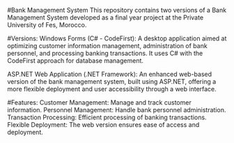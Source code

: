 #Bank Management System
This repository contains two versions of a Bank Management System developed as a final year project at the Private University of Fes, Morocco.

#Versions:
Windows Forms (C# - CodeFirst):
A desktop application aimed at optimizing customer information management, administration of bank personnel, and processing banking transactions. It uses C# with the CodeFirst approach for database management.

ASP.NET Web Application (.NET Framework):
An enhanced web-based version of the bank management system, built using ASP.NET, offering a more flexible deployment and user accessibility through a web interface.

#Features:
Customer Management: Manage and track customer information.
Personnel Management: Handle bank personnel administration.
Transaction Processing: Efficient processing of banking transactions.
Flexible Deployment: The web version ensures ease of access and deployment.
